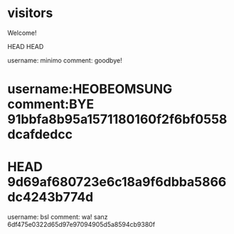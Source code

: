 # visitors

Welcome!

 HEAD
 HEAD

username: minimo
comment: goodbye!

username:HEOBEOMSUNG
comment:BYE
91bbfa8b95a1571180160f2f6bf0558dcafdedcc
=======


HEAD
9d69af680723e6c18a9f6dbba5866dc4243b774d
=======
username: bsl
comment: wa! sanz
6df475e0322d65d97e97094905d5a8594cb9380f
